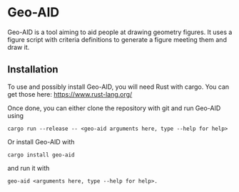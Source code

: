 # Geo-AID

Geo-AID is a tool aiming to aid people at drawing geometry figures. It uses a figure script with criteria definitions to generate a figure meeting them and draw it. 

## Installation
To use and possibly install Geo-AID, you will need Rust with cargo. You can get those here: https://www.rust-lang.org/

Once done, you can either clone the repository with git and run Geo-AID using
```
cargo run --release -- <geo-aid arguments here, type --help for help>
```

Or install Geo-AID with
```
cargo install geo-aid
```

and run it with
```
geo-aid <arguments here, type --help for help>.
```